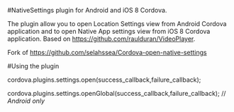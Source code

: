 #NativeSettings plugin for Android and iOS 8 Cordova.

The plugin allow you to open Location Settings view from Android Cordova application and to open Native App settings view from iOS 8 Cordova application. Based on https://github.com/raulduran/VideoPlayer.

Fork of https://github.com/selahssea/Cordova-open-native-settings

#Using the plugin

cordova.plugins.settings.open(success_callback,failure_callback);

cordova.plugins.settings.openGlobal(success_callback,failure_callback); // _Android only_
